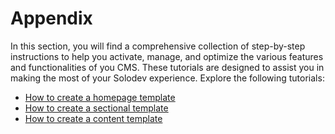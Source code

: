 # Appendix  

In this section, you will find a comprehensive collection of step-by-step instructions to help you activate, manage, and optimize the various features and functionalities of you CMS. These tutorials are designed to assist you in making the most of your Solodev experience. Explore the following tutorials:

- <a href="/tutorials/appendix/create-a-homepage-template/">How to create a homepage template</a>
- <a href="/tutorials/appendix/create-a-sectional-template/">How to create a sectional template</a>
- <a href="/tutorials/appendix/create-a-content-template/">How to create a content template</a>